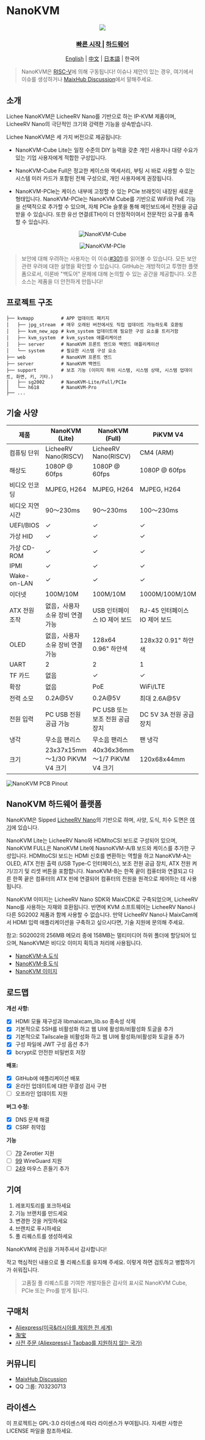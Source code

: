 NanoKVM
======

<div align="center">

![](https://wiki.sipeed.com/hardware/assets/NanoKVM/introduce/NanoKVM_3.png)

<h3>
    <a href="https://wiki.sipeed.com/hardware/en/kvm/NanoKVM/introduction.html"> 빠른 시작 </a>
    |
    <a href="https://cn.dl.sipeed.com/shareURL/KVM/nanoKVM"> 하드웨어 </a>
</h3>

[English](./README.md) | [中文](./README_ZH.md) | [日本語](./README_JA.md) | 한국어

</div>

> NanoKVM은 [RISC-V](https://en.wikipedia.org/wiki/RISC-V)에 의해 구동됩니다!
> 이슈나 제안이 있는 경우, 여기에서 이슈를 생성하거나 [MaixHub Discussion](https://maixhub.com/discussion/nanokvm)에서 말해주세요.

## 소개

Lichee NanoKVM은 LicheeRV Nano를 기반으로 하는 IP-KVM 제품이며, LicheeRV Nano의 극단적인 크기와 강력한 기능을 상속받습니다.

Lichee NanoKVM은 세 가지 버전으로 제공됩니다:

* NanoKVM-Cube Lite는 일정 수준의 DIY 능력을 갖춘 개인 사용자나 대량 수요가 있는 기업 사용자에게 적합한 구성입니다.

* NanoKVM-Cube Full은 정교한 케이스와 액세서리, 부팅 시 바로 사용할 수 있는 시스템 미러 카드가 포함된 전체 구성으로, 개인 사용자에게 권장됩니다.

* NanoKVM-PCle는 케이스 내부에 고정할 수 있는 PCIe 브래킷이 내장된 새로운 형태입니다. NanoKVM-PCIe는 NanoKVM Cube를 기반으로 WiFi와 PoE 기능을 선택적으로 추가할 수 있으며, 자체 PCIe 슬롯을 통해 메인보드에서 전원을 공급받을 수 있습니다. 또한 유선 연결(ETH)이 더 안정적이여서 전문적인 요구를 충족할 수 있습니다.

<div align="center">

![NanoKVM-Cube](https://wiki.sipeed.com/hardware/zh/kvm/assets/NanoKVM/1_intro/NanoKVM_1.jpg)

![NanoKVM-PCIe](https://wiki.sipeed.com/hardware/assets/NanoKVM/introduce/NanoKVM-PCIe.png)

</div>

> 보안에 대해 우려하는 사용자는 이 이슈([#301](https://github.com/sipeed/NanoKVM/issues/301))를 읽어볼 수 있습니다. 모든 보안 관련 우려에 대한 설명을 확인할 수 있습니다.
> GitHub는 개방적이고 투명한 플랫폼으로서, 이론바 "백도어" 문제에 대해 논의할 수 있는 공간을 제공합니다. 오픈 소스는 제품을 더 안전하게 만듭니다!

## 프로젝트 구조

``` shell
├── kvmapp          # APP 업데이트 패키지
│   ├── jpg_stream  # 매우 오래된 버전에서도 직접 업데이트 가능하도록 호환됨
│   ├── kvm_new_app # kvm_system 업데이트에 필요한 구성 요소를 트리거함
│   ├── kvm_system  # kvm_system 애플리케이션
│   ├── server      # NanoKVM 프론트 엔드와 백엔드 애플리케이션
│   └── system      # 필요한 시스템 구성 요소
├── web             # NanoKVM 프론트 엔드
├── server          # NanoKVM 백엔드
├── support         # 보조 기능 (이미지 하위 시스템, 시스템 상태, 시스템 업데이트, 화면, 키, 기타.)
│   ├── sg2002      # NanoKVM-Lite/Full/PCIe
│   └── h618        # NanoKVM-Pro
├── ...
```

## 기술 사양

| 제품           | NanoKVM (Lite)                        | NanoKVM (Full)                    | PiKVM V4                           |
|------------------- |-------------------------------------- |---------------------------------- |----------------------------------- |
| 컴퓨팅 단위      | LicheeRV Nano(RISCV)                  | LicheeRV Nano(RISCV)              | CM4 (ARM)                          |
| 해상도         | 1080P @ 60fps                         | 1080P @ 60fps                     | 1080P @ 60fps                      |
| 비디오 인코딩     | MJPEG, H264                           | MJPEG, H264                       | MJPEG, H264                        |
| 비디오 지연 시간        | 90～230ms                             | 90～230ms                         | 100～230ms                         |
| UEFI/BIOS          | ✓                                     | ✓                                 | ✓                                  |
| 가상 HID        | ✓                                     | ✓                                 | ✓                                  |
| 가상 CD-ROM     | ✓                                     | ✓                                 | ✓                                  |
| IPMI               | ✓                                     | ✓                                 | ✓                                  |
| Wake-on-LAN        | ✓                                     | ✓                                 | ✓                                  |
| 이더넷                | 100M/10M                              | 100M/10M                          | 1000M/100M/10M                     |
| ATX 전원 조작  | 없음，사용자 소유 장비 연결 가능  | USB 인터페이스 IO 제어 보드    | RJ-45 인터페이스 IO 제어 보드   |
| OLED               | 없음，사용자 소유 장비 연결 가능  | 128x64 0.96" 하얀색                | 128x32 0.91" 하얀색                 |
| UART               | 2                                     | 2                                 | 1                                  |
| TF 카드            | 없음                                  | ✓                                 | ✓                                  |
| 확장          | 없음                                  | PoE                               | WiFi/LTE                           |
| 전력 소모  | 0.2A@5V                               | 0.2A@5V                           | 최대 2.6A@5V                       |
| 전원 입력        | PC USB 전원 공급 가능                 | PC USB 또는 보조 전원 공급 장치  | DC 5V 3A 전원 공급 장치  |
| 냉각            | 무소음 팬리스                        | 무소음 팬리스                    | 팬 냉각                        |
| 크기               | 23x37x15mm   ～1/30 PiKVM V4 크기     | 40x36x36mm   ～1/7 PiKVM V4 크기  | 120x68x44mm                        |

![NanoKVM PCB Pinout](https://wiki.sipeed.com/hardware/zh/kvm/assets/NanoKVM/1_intro/NanoKVM_2.jpg)

## NanoKVM 하드웨어 플랫폼

NanoKVM은 Sipped [LicheeRV Nano](https://wiki.sipeed.com/hardware/zh/lichee/RV_Nano/1_intro.html)의 기반으로 하며, 사양, 도식, 치수 도면은 [여기](http://cn.dl.sipeed.com/shareURL/LICHEE/LicheeRV_Nano)에 있습니다.

NanoKVM Lite는 LicheeRV Nano와 HDMItoCSI 보드로 구성되어 있으며, NanoKVM FULL은 NanoKVM Lite에 NasnoKVM-A/B 보드와 케이스를 추가한 구성입니다. HDMItoCSI 보드는 HDMI 신호를 변환하는 역할을 하고 NanoKVM-A는 OLED, ATX 전원 출력 (USB Type-C 인터페이스), 보조 전원 공급 장치, ATX 전원 켜기/끄기 및 리셋 버튼을 포함합니다. NanoKVM-B는 한쪽 끝이 컴퓨터와 연결되고 다른 한쪽 끝은 컴퓨터의 ATX 핀에 연결되어 컴퓨터의 전원을 원격으로 제어하는 데 사용됩니다.

NanoKVM 이미지는 LicheeRV Nano SDK와 MaixCDK로 구축되었으며, LicheeRV Nano를 사용하는 자재와 호환됩니다. 반면에 KVM 소프트웨어는 LicheeRV Nano나 다른 SG2002 제품과 함께 사용할 수 없습니다. 만약 LicheeRV Nano나 MaixCam에서 HDMI 입력 애플리케이션을 구축하고 싶으시다면, 기술 지원에 문의해 주세요.

참고: SG2002의 256MB 메모리 중에 158MB는 멀티미디어 하위 폴더에 할당되어 있으며, NanoKVM은 비디오 이미지 획득과 처리에 사용됩니다.

* [NanoKVM-A 도식](https://cn.dl.sipeed.com/fileList/KVM/nanoKVM/HDK/02_Schematic/SCH_RV_Nano_KVM_A_30111.pdf)
* [NanoKVM-B 도식](https://cn.dl.sipeed.com/fileList/KVM/nanoKVM/HDK/02_Schematic/SCH_RV_Nano_KVM_B_30131.pdf)
* [NanoKVM 이미지](https://github.com/sipeed/NanoKVM/releases/tag/NanoKVM)

## 로드맵

**개선 사항:**

* [x] HDMI 모듈 재구성과 libmaixcam_lib.so 종속성 삭제
* [x] 기본적으로 SSH를 비활성화 하고 웹 UI에 활성화/비활성화 토글을 추가
* [x] 기본적으로 Tailscale을 비활성화 하고 웹 UI에 활성화/비활성화 토글을 추가
* [x] 구성 파일에 JWT 구성 옵션 추가
* [x] bcrypt로 안전한 비밀번호 저장 

**배포:**

* [x] GitHub에 애플리케이션 배포
* [x] 온라인 업데이트에 대한 무결성 검사 구현
* [ ] 오프라인 업데이트 지원

**버그 수정:**

* [x] DNS 문제 해결
* [x] CSRF 취약점

**기능**

* [ ] [79](https://github.com/sipeed/NanoKVM/issues/79) Zerotier 지원
* [ ] [99](https://github.com/sipeed/NanoKVM/issues/99) WireGuard 지원
* [ ] [249](https://github.com/sipeed/NanoKVM/issues/249) 마우스 흔들기 추가

## 기여

1. 레포지토리를 포크하세요
2. 기능 브랜치를 만드세요
3. 변경한 것을 커밋하세요
4. 브랜치로 푸시하세요
5. 풀 리퀘스트를 생성하세요

NanoKVM에 관심을 가져주셔서 감사합니다!

작고 핵심적인 내용으로 풀 리퀘스트를 유지해 주세요. 이렇게 하면 검토하고 병합하기가 쉬워집니다.

> 고품질 풀 리퀘스트를 기여한 개발자들은 감사의 표시로 NanoKVM Cube, PCIe 또는 Pro를 받게 됩니다.

## 구매처

* [Aliexpress(미국&러시아를 제외한 전 세계)](https://www.aliexpress.com/item/1005007369816019.html)
* [淘宝](https://item.taobao.com/item.htm?id=811206560480)
* [사전 주문 (Aliexpress나 Taobao를 지원하지 않는 국가)](https://sipeed.com/nanokvm)

## 커뮤니티

* [MaixHub Discussion](https://maixhub.com/discussion/nanokvm)
* QQ 그룹: 703230713

## 라이센스

이 프로젝트는 GPL-3.0 라이센스에 따라 라이센스가 부여됩니다. 자세한 사항은 LICENSE 파일을 참조하세요.
